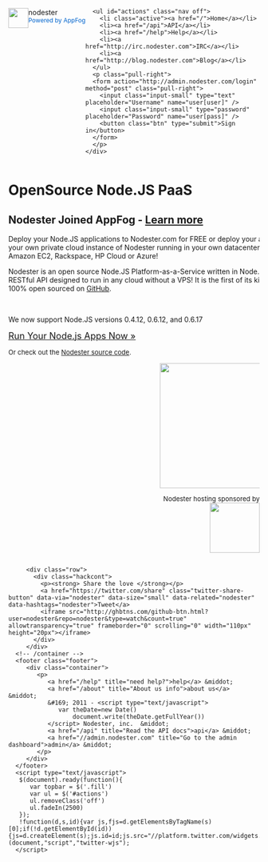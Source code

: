 <!DOCTYPE html>
<html lang="en">
<head>
  <meta charset="utf-8" />
  <title>Nodester &middot; Open Source Node.JS PaaS</title>
  <meta name="description" content="Open Source Node.JS Platform as a Service" />
  <!-- Le HTML5 shim, for IE6-8 support of HTML elements -->
  <!--[if lt IE 9]>
    <script src="http://html5shim.googlecode.com/svn/trunk/html5.js"></script>
  <![endif]-->
  <link href="bootstrap.css" rel="stylesheet" type="text/css" />
  <link href="http://google-code-prettify.googlecode.com/svn/trunk/src/prettify.css" rel="stylesheet" type="text/css" />

  <!-- Le fav and touch icons -->
  <link rel="shortcut icon" href="images/nodester_favicon.ico" />
  <link rel="apple-touch-icon" href="images/apple-touch-icon.png" />
  <link rel="apple-touch-icon" sizes="72x72" href="images/apple-touch-icon-72x72.png" />
  <link rel="apple-touch-icon" sizes="114x114" href="images/apple-touch-icon-114x114.png" />
  <script src="http://code.jquery.com/jquery-1.7.1.min.js" type="text/javascript"></script>
  <script src="http://google-code-prettify.googlecode.com/svn/trunk/src/prettify.js" type="text/javascript"></script>
  <script type="text/javascript" src="/fancybox/jquery.fancybox-1.3.4.pack.js"></script>
  <link rel="stylesheet" href="/fancybox/jquery.fancybox-1.3.4.css" type="text/css" media="screen" />

  <script type="text/javascript">
    var _gaq = _gaq || [];
    _gaq.push(['_setAccount', 'UA-2483685-22']);
    _gaq.push(['_setDomainName', 'nodester.com']);
    _gaq.push(['_trackPageview']);
    
    (function() {
      var ga = document.createElement('script'); ga.type = 'text/javascript'; ga.async = true;
      ga.src = ('https:' == document.location.protocol ? 'https://ssl' : 'http://www') + '.google-analytics.com/ga.js';
      var s = document.getElementsByTagName('script')[0]; s.parentNode.insertBefore(ga, s);
    })();
  </script>
  <style type="text/css">
    p.c2 {text-align: right; font-size:13px;}
    div.c1 {display: none}
  </style>
</head>
<body>
<div class="topbar">
  <div class="fill">
    <div class="container">
      <a class="brand" href="/">
        <div style="float:left; clear:none;padding:0px;margin:0px;">
          <img src="images/rocket-md-right.png" width="40" />
        </div>
        <div style="float:left; clear:none;">
          <span>nodester</span>
          <div style="font-size:12px; color:#0064CD">Powered by AppFog</div>
        </div>
      </a>
      
      <ul id="actions" class="nav off">
        <li class="active"><a href="/">Home</a></li>
        <li><a href="/api">API</a></li>
        <li><a href="/help">Help</a></li>
        <li><a href="http://irc.nodester.com">IRC</a></li>
        <li><a href="http://blog.nodester.com">Blog</a></li>
      </ul>
      <p class="pull-right">
      <form action="http://admin.nodester.com/login" method="post" class="pull-right">
        <input class="input-small" type="text" placeholder="Username" name="user[user]" />
        <input class="input-small" type="password" placeholder="Password" name="user[pass]" />
        <button class="btn" type="submit">Sign in</button>
      </form>
      </p>
    </div>
  </div>
</div>

<div class="container">
  <div class="hero-unit">
    <div style="clear:both; overflow:hidden;">
      <div style="width:580px; clear:none; float:left;">
        <h1>OpenSource Node.JS PaaS</h1>
        <div class="well"><h2>Nodester Joined AppFog - <a href="http://blog.nodester.com/post/30434216604/nodester-joins-appfog">Learn more</a></h2></div>
        <p>Deploy your Node.JS applications to Nodester.com for FREE or deploy your apps to your own private cloud instance of Nodester running in your own datacenter or on Amazon EC2, Rackspace, HP Cloud or Azure! </p>
        <p> Nodester is an open source Node.JS Platform-as-a-Service written in Node.JS with a RESTful API designed to run in any cloud without a VPS! It is the first of its kind and 100% open sourced on <a href="http://github.com/nodester">GitHub</a>.</p>
        <br />
      <p>We now support Node.JS versions 0.4.12, 0.6.12, and 0.6.17</p>
      <a href="https://console.appfog.com/signup?utm_source=nodester&utm_medium=website&utm_campaign=nodester" class="btn primary large">
         <font size="4">Run Your Node.js Apps Now »</font>
      </a>
      <p><font size="2">Or check out the <a href="http://github.com/nodester">Nodester source code</a>.</font></p>
    </div>
    <div style="width:200px; clear:none; float:right;">
      <img src="images/nodester_appfog_orbit_2.png" align="right" width="250" />
      <p class="c2" style="clear:both; float:right;">
        Nodester hosting sponsored by 
        <a href="http://tropo.com"><img src="https://www.tropo.com/images/top/tropo-logo-new-wide.png" width="100"></a>
      </p>
    </div>
  </div>
  </div>
  <!-- BLOCKS -->

         <div class="row">
           <div class="hackcont">
             <p><strong> Share the love </strong></p>
             <a href="https://twitter.com/share" class="twitter-share-button" data-via="nodester" data-size="small" data-related="nodester" data-hashtags="nodester">Tweet</a>
             <iframe src="http://ghbtns.com/github-btn.html?user=nodester&repo=nodester&type=watch&count=true" allowtransparency="true" frameborder="0" scrolling="0" width="110px" height="20px"></iframe>
           </div>
         </div>
      <!-- /container -->
      <footer class="footer">
         <div class="container">
            <p>
               <a href="/help" title="need help?">help</a> &middot;
               <a href="/about" title="About us info">about us</a> &middot;
               &#169; 2011 - <script type="text/javascript">
                  var theDate=new Date()
                      document.write(theDate.getFullYear())
               </script> Nodester, inc.  &middot; 
               <a href="/api" title="Read the API docs">api</a> &middot;
               <a href="//admin.nodester.com" title="Go to the admin dashboard">admin</a> &middot;
            </p>
         </div>
      </footer>
      <script type="text/javascript">
       $(document).ready(function(){
          var topbar = $('.fill')
          var ul = $('#actions')
          ul.removeClass('off')
          ul.fadeIn(2500)
       });
       !function(d,s,id){var js,fjs=d.getElementsByTagName(s)[0];if(!d.getElementById(id)){js=d.createElement(s);js.id=id;js.src="//platform.twitter.com/widgets.js";fjs.parentNode.insertBefore(js,fjs);}}(document,"script","twitter-wjs");
      </script>
   </body>
</html>
